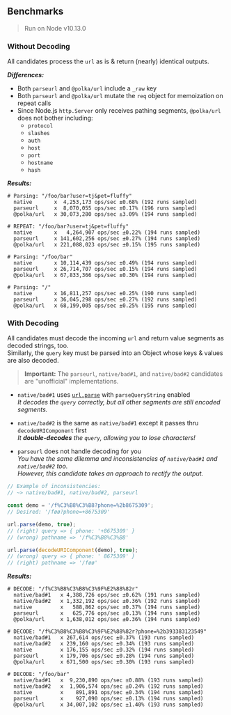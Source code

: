 ## Benchmarks

> Run on Node v10.13.0

### Without Decoding

All candidates process the `url` as is & return (nearly) identical outputs.

***Differences:***

* Both `parseurl` and `@polka/url` include a `_raw` key
* Both `parseurl` and `@polka/url` mutate the `req` object for memoization on repeat calls
* Since Node.js `http.Server` only receives pathing segments, `@polka/url` does not bother including:
  * `protocol`
  * `slashes`
  * `auth`
  * `host`
  * `port`
  * `hostname`
  * `hash`

***Results:***

```
# Parsing: "/foo/bar?user=tj&pet=fluffy"
  native       x  4,253,173 ops/sec ±0.68% (192 runs sampled)
  parseurl     x  8,070,055 ops/sec ±0.17% (196 runs sampled)
  @polka/url   x 30,073,280 ops/sec ±3.09% (194 runs sampled)

# REPEAT: "/foo/bar?user=tj&pet=fluffy"
  native       x   4,264,907 ops/sec ±0.22% (194 runs sampled)
  parseurl     x 141,602,256 ops/sec ±0.27% (194 runs sampled)
  @polka/url   x 221,088,023 ops/sec ±0.15% (195 runs sampled)

# Parsing: "/foo/bar"
  native       x 10,114,439 ops/sec ±0.49% (194 runs sampled)
  parseurl     x 26,714,707 ops/sec ±0.15% (194 runs sampled)
  @polka/url   x 67,833,366 ops/sec ±0.30% (194 runs sampled)

# Parsing: "/"
  native       x 16,811,257 ops/sec ±0.25% (190 runs sampled)
  parseurl     x 36,045,298 ops/sec ±0.27% (192 runs sampled)
  @polka/url   x 68,199,005 ops/sec ±0.25% (195 runs sampled)
```



### With Decoding

All candidates must decode the incoming `url` and return value segments as decoded strings, too.<br>
Similarly, the `query` key must be parsed into an Object whose keys & values are also decoded.

> **Important:** The `parseurl`, `native/bad#1`, and `native/bad#2` candidates are "unofficial" implementations.

* `native/bad#1` uses [`url.parse`](https://nodejs.org/api/url.html#url_url_parse_urlstring_parsequerystring_slashesdenotehost) with `parseQueryString` enabled<br>
    _It decodes the `query` correctly, but all other segments are still encoded segments._

* `native/bad#2` is the same as `native/bad#1` except it passes thru `decodeURIComponent` first<br>
    _It **double-decodes** the `query`, allowing you to lose characters!_

* `parseurl` does not handle decoding for you<br>
    _You have the same dilemma and inconsistencies of `native/bad#1` and `native/bad#2` too._<br>
    _However, this candidate takes an approach to rectify the output._

```js
// Example of inconsistencies:
// ~> native/bad#1, native/bad#2, parseurl

const demo = '/f%C3%B8%C3%B8?phone=%2b8675309';
// Desired: '/føø?phone=+8675309'

url.parse(demo, true);
// (right) query => { phone: '+8675309' }
// (wrong) pathname => '/f%C3%B8%C3%B8'

url.parse(decodeURIComponent(demo), true);
// (wrong) query => { phone: ' 8675309' }
// (right) pathname => '/føø'
```

***Results:***

```
# DECODE: "/f%C3%B8%C3%B8%C3%9F%E2%88%82r"
  native/bad#1   x 4,388,726 ops/sec ±0.62% (191 runs sampled)
  native/bad#2   x 1,332,192 ops/sec ±0.36% (192 runs sampled)
  native         x   588,862 ops/sec ±0.37% (194 runs sampled)
  parseurl       x   625,776 ops/sec ±0.13% (194 runs sampled)
  @polka/url     x 1,638,012 ops/sec ±0.36% (194 runs sampled)

# DECODE: "/f%C3%B8%C3%B8%C3%9F%E2%88%82r?phone=%2b393383123549"
  native/bad#1   x 267,614 ops/sec ±0.37% (193 runs sampled)
  native/bad#2   x 239,160 ops/sec ±0.34% (193 runs sampled)
  native         x 176,155 ops/sec ±0.32% (194 runs sampled)
  parseurl       x 179,706 ops/sec ±0.28% (194 runs sampled)
  @polka/url     x 671,500 ops/sec ±0.30% (193 runs sampled)

# DECODE: "/foo/bar"
  native/bad#1   x  9,230,890 ops/sec ±0.88% (193 runs sampled)
  native/bad#2   x  1,906,574 ops/sec ±0.24% (192 runs sampled)
  native         x    891,891 ops/sec ±0.34% (194 runs sampled)
  parseurl       x    927,090 ops/sec ±0.13% (194 runs sampled)
  @polka/url     x 34,007,102 ops/sec ±1.40% (193 runs sampled)
````
